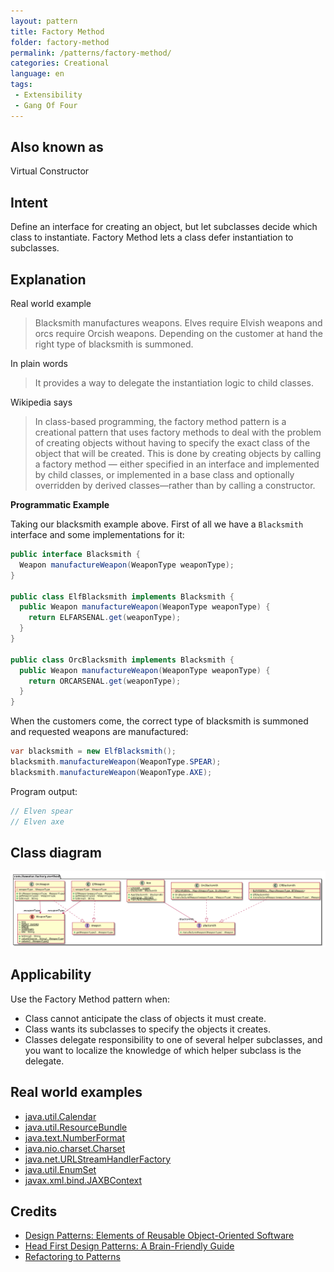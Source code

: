 ```yaml
---
layout: pattern
title: Factory Method
folder: factory-method
permalink: /patterns/factory-method/
categories: Creational
language: en
tags:
 - Extensibility
 - Gang Of Four
---
```


## Also known as

Virtual Constructor

## Intent

Define an interface for creating an object, but let subclasses decide which class to instantiate. 
Factory Method lets a class defer instantiation to subclasses.

## Explanation

Real world example

> Blacksmith manufactures weapons. Elves require Elvish weapons and orcs require Orcish weapons. 
> Depending on the customer at hand the right type of blacksmith is summoned.

In plain words

> It provides a way to delegate the instantiation logic to child classes.

Wikipedia says

> In class-based programming, the factory method pattern is a creational pattern that uses factory 
> methods to deal with the problem of creating objects without having to specify the exact class of 
> the object that will be created. This is done by creating objects by calling a factory method 
> — either specified in an interface and implemented by child classes, or implemented in a base 
> class and optionally overridden by derived classes—rather than by calling a constructor.

 **Programmatic Example**

Taking our blacksmith example above. First of all we have a `Blacksmith` interface and some 
implementations for it:

```java
public interface Blacksmith {
  Weapon manufactureWeapon(WeaponType weaponType);
}

public class ElfBlacksmith implements Blacksmith {
  public Weapon manufactureWeapon(WeaponType weaponType) {
    return ELFARSENAL.get(weaponType);
  }
}

public class OrcBlacksmith implements Blacksmith {
  public Weapon manufactureWeapon(WeaponType weaponType) {
    return ORCARSENAL.get(weaponType);
  }
}
```

When the customers come, the correct type of blacksmith is summoned and requested weapons are 
manufactured:

```java
var blacksmith = new ElfBlacksmith();
blacksmith.manufactureWeapon(WeaponType.SPEAR);
blacksmith.manufactureWeapon(WeaponType.AXE);
```

Program output:
```java
// Elven spear
// Elven axe
```

## Class diagram

![alt text](./etc/factory-method.urm.png "Factory Method pattern class diagram")

## Applicability

Use the Factory Method pattern when:

* Class cannot anticipate the class of objects it must create.
* Class wants its subclasses to specify the objects it creates.
* Classes delegate responsibility to one of several helper subclasses, and you want to localize the 
knowledge of which helper subclass is the delegate.

## Real world examples

* [java.util.Calendar](http://docs.oracle.com/javase/8/docs/api/java/util/Calendar.html#getInstance--)
* [java.util.ResourceBundle](http://docs.oracle.com/javase/8/docs/api/java/util/ResourceBundle.html#getBundle-java.lang.String-)
* [java.text.NumberFormat](http://docs.oracle.com/javase/8/docs/api/java/text/NumberFormat.html#getInstance--)
* [java.nio.charset.Charset](http://docs.oracle.com/javase/8/docs/api/java/nio/charset/Charset.html#forName-java.lang.String-)
* [java.net.URLStreamHandlerFactory](http://docs.oracle.com/javase/8/docs/api/java/net/URLStreamHandlerFactory.html#createURLStreamHandler-java.lang.String-)
* [java.util.EnumSet](https://docs.oracle.com/javase/8/docs/api/java/util/EnumSet.html#of-E-)
* [javax.xml.bind.JAXBContext](https://docs.oracle.com/javase/8/docs/api/javax/xml/bind/JAXBContext.html#createMarshaller--)

## Credits

* [Design Patterns: Elements of Reusable Object-Oriented Software](https://www.amazon.com/gp/product/0201633612/ref=as_li_tl?ie=UTF8&camp=1789&creative=9325&creativeASIN=0201633612&linkCode=as2&tag=javadesignpat-20&linkId=675d49790ce11db99d90bde47f1aeb59)
* [Head First Design Patterns: A Brain-Friendly Guide](https://www.amazon.com/gp/product/0596007124/ref=as_li_tl?ie=UTF8&camp=1789&creative=9325&creativeASIN=0596007124&linkCode=as2&tag=javadesignpat-20&linkId=6b8b6eea86021af6c8e3cd3fc382cb5b)
* [Refactoring to Patterns](https://www.amazon.com/gp/product/0321213351/ref=as_li_tl?ie=UTF8&camp=1789&creative=9325&creativeASIN=0321213351&linkCode=as2&tag=javadesignpat-20&linkId=2a76fcb387234bc71b1c61150b3cc3a7)

